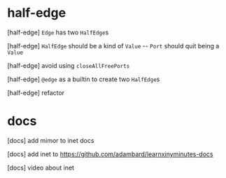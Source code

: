 # half-edge

[half-edge] `Edge` has two `HalfEdge`s

[half-edge] `HalfEdge` should be a kind of `Value` -- `Port` should quit being a `Value`

[half-edge] avoid using `closeAllFreePorts`

[half-edge] `@edge` as a builtin to create two `HalfEdge`s

[half-edge] refactor

# docs

[docs] add mimor to inet docs

[docs] add inet to https://github.com/adambard/learnxinyminutes-docs

[docs] video about inet
